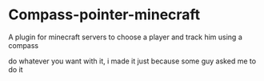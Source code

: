 # Compass-pointer-minecraft
 A plugin for minecraft servers to choose a player and track him using a compass

do whatever you want with it, i made it just because some guy asked me to do it
